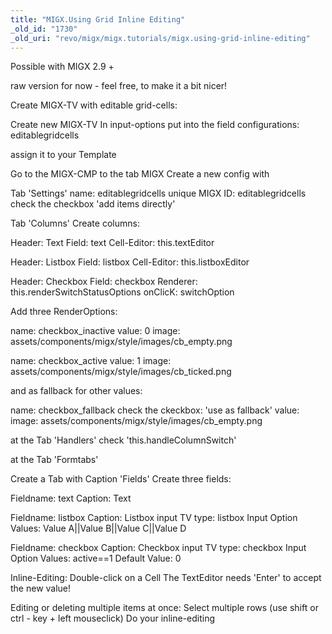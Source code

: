 ```yaml
---
title: "MIGX.Using Grid Inline Editing"
_old_id: "1730"
_old_uri: "revo/migx/migx.tutorials/migx.using-grid-inline-editing"
---
```


Possible with MIGX 2.9 +

raw version for now - feel free, to make it a bit nicer!

Create MIGX-TV with editable grid-cells:

 Create new MIGX-TV
 In input-options put into the field 
 configurations: editablegridcells

 assign it to your Template

 Go to the MIGX-CMP to the tab MIGX
 Create a new config with

 Tab 'Settings' 
 name: editablegridcells
 unique MIGX ID: editablegridcells
 check the checkbox 'add items directly'

 Tab 'Columns'
 Create columns:

 Header: Text
 Field: text
 Cell-Editor: this.textEditor

 Header: Listbox
 Field: listbox
 Cell-Editor: this.listboxEditor

 Header: Checkbox
 Field: checkbox
 Renderer: this.renderSwitchStatusOptions
 onClicK: switchOption

 Add three RenderOptions:

 name: checkbox\_inactive
 value: 0
 image: assets/components/migx/style/images/cb\_empty.png

 name: checkbox\_active
 value: 1
 image: assets/components/migx/style/images/cb\_ticked.png

 and as fallback for other values:

 name: checkbox\_fallback
 check the ckeckbox: 'use as fallback'
 value: 
 image: assets/components/migx/style/images/cb\_empty.png

 at the Tab 'Handlers' check 'this.handleColumnSwitch'

 at the Tab 'Formtabs'

 Create a Tab with Caption 'Fields'
 Create three fields:

 Fieldname: text
 Caption: Text

 Fieldname: listbox
 Caption: Listbox
 input TV type: listbox
 Input Option Values: Value A||Value B||Value C||Value D

 Fieldname: checkbox
 Caption: Checkbox
 input TV type: checkbox
 Input Option Values: active==1
 Default Value: 0


 Inline-Editing:
 Double-click on a Cell
 The TextEditor needs 'Enter' to accept the new value!

 Editing or deleting multiple items at once:
 Select multiple rows (use shift or ctrl - key + left mouseclick)
 Do your inline-editing